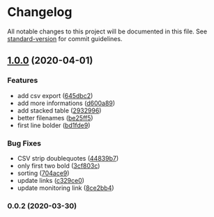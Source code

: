 # Changelog

All notable changes to this project will be documented in this file. See [standard-version](https://github.com/conventional-changelog/standard-version) for commit guidelines.

## [1.0.0](https://github.com/statistikZH/covid19_indikatorenUebersicht/compare/v0.0.2...v1.0.0) (2020-04-01)


### Features

* add csv export ([645dbc2](https://github.com/statistikZH/covid19_indikatorenUebersicht/commit/645dbc2e9053df35514ffb031e743f301fc336c8))
* add more informations ([d600a89](https://github.com/statistikZH/covid19_indikatorenUebersicht/commit/d600a89fcb3226dfe2b29b3b359e1bc185f0fa73))
* add stacked table ([2932996](https://github.com/statistikZH/covid19_indikatorenUebersicht/commit/29329963773c203300a059934107b616b5bb86b9))
* better filenames ([be25ff5](https://github.com/statistikZH/covid19_indikatorenUebersicht/commit/be25ff520f1e2a60980b92797f7294b1479554e8))
* first line bolder ([bd1fde9](https://github.com/statistikZH/covid19_indikatorenUebersicht/commit/bd1fde9939946bdcb37b8ca9dbae1965655fcbdb))


### Bug Fixes

* CSV strip doublequotes ([44839b7](https://github.com/statistikZH/covid19_indikatorenUebersicht/commit/44839b7a6de0f8d8ee2464f25f9943cd5020012d))
* only first two bold ([3cf803c](https://github.com/statistikZH/covid19_indikatorenUebersicht/commit/3cf803c96bb643b7ecdb8517a04d4f92ed703732))
* sorting ([704ace9](https://github.com/statistikZH/covid19_indikatorenUebersicht/commit/704ace99e8181fb51c122a71cf86cd4da772b557))
* update links ([c329ce0](https://github.com/statistikZH/covid19_indikatorenUebersicht/commit/c329ce0e8f969235e5185182eb58f0aaa19d81a1))
* update monitoring link ([8ce2bb4](https://github.com/statistikZH/covid19_indikatorenUebersicht/commit/8ce2bb41e8e2077c98ccbd5964f8089850bb7ad5))

### 0.0.2 (2020-03-30)
